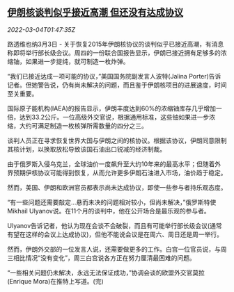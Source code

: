 <!--1646359262000-->
[伊朗核谈判似乎接近高潮 但还没有达成协议](https://cn.reuters.com/article/iran-nuclear-talks-0303-thur-idCNKCS2L1044)
------

<div><i>2022-03-04T01:47:35Z</i></div><p>路透维也纳3月3日 - 关于恢复2015年伊朗核协议的谈判似乎已接近高潮，有消息称即将举行部长级会议。周四的一份联合国报告显示，伊朗已接近拥有足够多的浓缩铀，如果进一步提纯，就可制造一枚炸弹。</p><p>“我们已接近达成一项可能的协议，”美国国务院副发言人波特(Jalina Porter)告诉记者。但她警告说，仍有尚未解决的问题，而且鉴于伊朗核项目的进展速度，时间至关重要。</p><p>国际原子能机构(IAEA)的报告显示，伊朗丰度达到60%的浓缩铀库存几乎增加一倍，达到33.2公斤。一位高级外交官说，根据通用标准，这些铀如果进一步浓缩，大约可满足制造一枚核弹所需数量的四分之三。</p><p>谈判人员正在寻求恢复世界大国与伊朗之间的核协议。根据该协议，伊朗同意限制其核计划，以换取放松导致该国石油出口锐减的经济制裁。</p><p>由于俄罗斯入侵乌克兰，全球油价一度飙升至大约10年来的最高水平；但随着外界预期伊核协议可能得到恢复，从而允许更多伊朗石油进入市场，油价趋于稳定。</p><p>然而，美国、伊朗和欧洲官员都表示尚未达成协议，即使一些参与者持乐观态度。</p><p>“有一些问题还需要敲定...悬而未决的问题相对较小，但尚未解决，”俄罗斯特使Mikhail Ulyanov说。在11个月的谈判中，他在公开场合是最乐观的参与者。</p><p>Ulyanov告诉记者，他认为现在会谈不会破裂，而且有可能举行部长级会议(通常有望在这样的会议上达成协议)，但他不能说会议是在周六、周日还是周一举行。</p><p>然而，伊朗外交部的一位发言人说，还需要做更多的工作。白宫一位官员说，与周三相比情况“没有变化”，周三白宫说各方正在努力厘清最困难的问题。</p><p>“一些相关问题仍未解决，永远无法保证成功，”协调会谈的欧盟外交官莫拉(Enrique Mora)在推特上写道。(完)</p>
